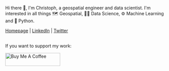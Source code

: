 Hi there 👋, I'm Christoph, a geospatial engineer and data scientist. I'm interested in all things 🗺️ Geospatial, 🧑‍🔬 Data Science, ⚙️ Machine Learning and 🐍 Python.

<a href="https://chrieke.com/" target="_blank">Homepage</a> | <a href="https://www.linkedin.com/in/christophrieke/" target="_blank">LinkedIn</a> | <a href="https://twitter.com/chrieke" target="_blank">Twitter</a>

<br>
If you want to support my work:

<a href="https://www.buymeacoffee.com/chrieke" target="_blank"><img src="https://cdn.buymeacoffee.com/buttons/default-orange.png" alt="Buy Me A Coffee" height="41" width="174"></a>
